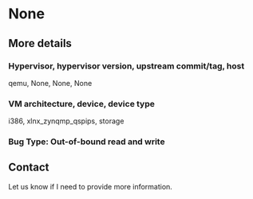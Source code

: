 # None

## More details

### Hypervisor, hypervisor version, upstream commit/tag, host
qemu, None, None, None

### VM architecture, device, device type
i386, xlnx_zynqmp_qspips, storage

### Bug Type: Out-of-bound read and write

## Contact

Let us know if I need to provide more information.

